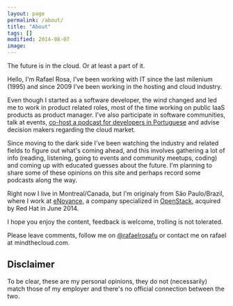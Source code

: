 ```yaml
---
layout: page
permalink: /about/
title: "About"
tags: []
modified: 2014-08-07
image:
---
```


The future is in the cloud. Or at least a part of it.

Hello, I'm Rafael Rosa, I've been working with IT since the last milenium (1995) and since 2009 I've been working in the hosting and cloud industry.

Even though I started as a software developer, the wind changed and led me to work in product related roles, most of the time working on public IaaS products as product manager. I've also participate in software communities, talk at events, [co-host a podcast for developers in Portuguese](http://grokpodcast.com) and advise decision makers regarding the cloud market.

Since moving to the dark side I've been watching the industry and related fields to figure out what's coming ahead, and this involves gathering a lot of info (reading, listening, going to events and community meetups, coding) and coming up with educated guesses about the future. I'm planning to share some of these opinions on this site and perhaps record some podcasts along the way.

Right now I live in Montreal/Canada, but I'm originaly from São Paulo/Brazil, where I work at [eNovance](http://enovance.com), a company specialized in [OpenStack](http://openstack.org), acquired by Red Hat in June 2014.

I hope you enjoy the content, feedback is welcome, trolling is not tolerated.

Please leave comments, follow me on [@rafaelrosafu](https://twitter.com/rafaelrosafu) or contact me on rafael at mindthecloud.com.

## Disclaimer

To be clear, these are my personal opinions, they do not (necessarily) match those of my employer and there's no official connection between the two.
